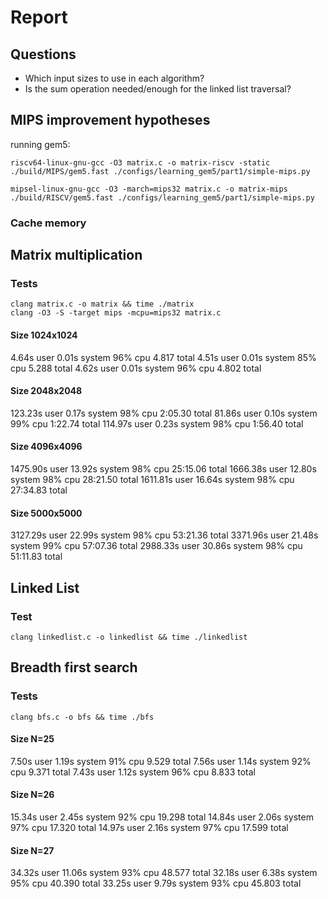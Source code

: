 # Report

## Questions

- Which input sizes to use in each algorithm?
- Is the sum operation needed/enough for the linked list traversal?

## MIPS improvement hypotheses

running gem5:

```
riscv64-linux-gnu-gcc -O3 matrix.c -o matrix-riscv -static
./build/MIPS/gem5.fast ./configs/learning_gem5/part1/simple-mips.py

mipsel-linux-gnu-gcc -O3 -march=mips32 matrix.c -o matrix-mips
./build/RISCV/gem5.fast ./configs/learning_gem5/part1/simple-mips.py
```

### Cache memory

## Matrix multiplication

### Tests

```
clang matrix.c -o matrix && time ./matrix
clang -O3 -S -target mips -mcpu=mips32 matrix.c
```

#### Size 1024x1024

4.64s user 0.01s system 96% cpu 4.817 total
4.51s user 0.01s system 85% cpu 5.288 total
4.62s user 0.01s system 96% cpu 4.802 total

#### Size 2048x2048

123.23s user 0.17s system 98% cpu 2:05.30 total
81.86s user 0.10s system 99% cpu 1:22.74 total
114.97s user 0.23s system 98% cpu 1:56.40 total

#### Size 4096x4096

1475.90s user 13.92s system 98% cpu 25:15.06 total
1666.38s user 12.80s system 98% cpu 28:21.50 total
1611.81s user 16.64s system 98% cpu 27:34.83 total

#### Size 5000x5000

3127.29s user 22.99s system 98% cpu 53:21.36 total
3371.96s user 21.48s system 99% cpu 57:07.36 total
2988.33s user 30.86s system 98% cpu 51:11.83 total

## Linked List

### Test

```
clang linkedlist.c -o linkedlist && time ./linkedlist
```

## Breadth first search

### Tests

```
clang bfs.c -o bfs && time ./bfs
```

#### Size N=25

7.50s user 1.19s system 91% cpu 9.529 total
7.56s user 1.14s system 92% cpu 9.371 total
7.43s user 1.12s system 96% cpu 8.833 total

#### Size N=26

15.34s user 2.45s system 92% cpu 19.298 total
14.84s user 2.06s system 97% cpu 17.320 total
14.97s user 2.16s system 97% cpu 17.599 total

#### Size N=27

34.32s user 11.06s system 93% cpu 48.577 total
32.18s user 6.38s system 95% cpu 40.390 total
33.25s user 9.79s system 93% cpu 45.803 total
